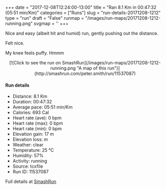 +++
date = "2017-12-08T12:24:00-13:00"
title = "Ran 8.1 Km in 00:47:32 (05:51 min/Km)"
categories = ["Runs"]
slug = "run-details-20171208-1212"
type = "run"
draft = "False"
runmap = "/images/run-maps/20171208-1212-running.png"
svgmap = '<polyline points="0 54, 0 55, 1 56, 1 58, 1 59, 2 59, 3 58, 3 58, 9 53, 11 50, 11 49, 13 49, 13 48, 14 47, 17 46, 18 45, 21 44, 24 44, 26 45, 26 45, 29 46, 29 46, 30 45, 32 43, 33 43, 34 41, 34 41, 36 41, 40 40, 48 41, 50 41, 54 42, 56 43, 60 45, 66 51, 67 51, 71 53, 76 55, 77 55, 81 55, 85 55, 85 55, 91 53, 91 54, 91 54, 91 56, 92 57, 93 58, 94 59, 95 59, 98 59, 100 60, 98 59, 95 59, 94 59, 93 58, 92 57, 91 56, 91 54, 91 54, 91 53, 86 55, 82 55, 76 55, 72 54, 69 52, 66 51, 62 47, 61 46, 57 43, 54 41, 52 41, 45 41, 40 40, 33 41, 33 41, 33 42, 32 43, 29 46, 28 46, 27 45, 24 44, 22 43, 19 45, 17 46, 14 46, 13 47, 12 48">'
+++

Nice and easy (albeit hit and humid) run, gently pushing out the distance. 

Felt nice. 

My knee feels puffy.  Hmmm

<!--more-->

<center>
[![Click to see the run on SmashRun](/images/run-maps/20171208-1212-running.png "A map of this run")](http://smashrun.com/peter.smith/run/11537087)
</center>

#### Run details

* Distance: 8.1 Km
* Duration: 00:47:32
* Average pace: 05:51 min/Km
* Calories: 693 Cal
* Heart rate (ave): 0 bpm
* Heart rate (max): 0 bpm
* Heart rate (min): 0 bpm
* Elevation gain: 17 m
* Elevation loss:  m
* Weather: clear
* Temperature: 25 &deg;C
* Humidity: 57%
* Activity: running
* Source: tcxfile
* Run ID: 11537087

Full details at [SmashRun](http://smashrun.com/peter.smith/run/11537087)